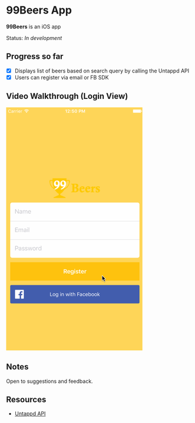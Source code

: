 # 99Beers App

**99Beers** is an iOS app

Status: *In development*

## Progress so far

- [x] Displays list of beers based on search query by calling the Untappd API
- [x] Users can register via email or FB SDK

## Video Walkthrough (Login View)

![NowPlaying app walkthrough](99beers_login.gif)

## Notes

Open to suggestions and feedback.

## Resources

- [Untappd API](https://untappd.com/api/docs)